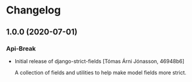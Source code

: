 # Changelog
## 1.0.0 (2020-07-01)
### Api-Break
  - Initial release of django-strict-fields [Tómas Árni Jónasson, 46948b6]

    A collection of fields and utilities to help make model fields more strict.

